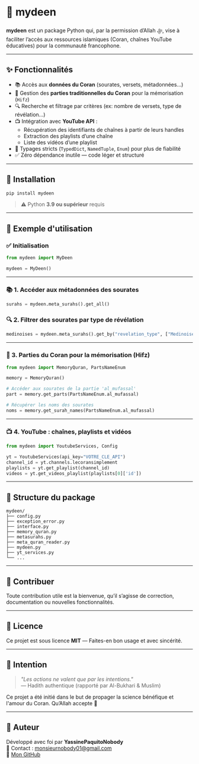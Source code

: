 # 📖 mydeen

**mydeen** est un package Python qui, par la permission d’Allah ﷻ, vise à faciliter l’accès aux ressources islamiques (Coran, chaînes YouTube éducatives) pour la communauté francophone.

---

## ✨ Fonctionnalités

- 📚 Accès aux **données du Coran** (sourates, versets, métadonnées…)
- 🧠 Gestion des **parties traditionnelles du Coran** pour la mémorisation (`Hifz`)
- 🔍 Recherche et filtrage par critères (ex: nombre de versets, type de révélation…)
- 📺 Intégration avec **YouTube API** :
  - Récupération des identifiants de chaînes à partir de leurs handles
  - Extraction des playlists d’une chaîne
  - Liste des vidéos d’une playlist
- 🧩 Typages stricts (`TypedDict`, `NamedTuple`, `Enum`) pour plus de fiabilité
- ✅ Zéro dépendance inutile — code léger et structuré

---

## 🔧 Installation

```bash
pip install mydeen
```

> ⚠️ Python **3.9 ou supérieur** requis

---

## 🧪 Exemple d'utilisation

### ✅ Initialisation

```python
from mydeen import MyDeen

mydeen = MyDeen()
```

---

### 📚 1. Accéder aux métadonnées des sourates

```python
surahs = mydeen.meta_surahs().get_all()
```

### 🔍 2. Filtrer des sourates par type de révélation

```python
medinoises = mydeen.meta_surahs().get_by("revelation_type", ["Medinoise"])
```

---

### 🧠 3. Parties du Coran pour la mémorisation (Hifz)

```python
from mydeen import MemoryQuran, PartsNameEnum

memory = MemoryQuran()

# Accéder aux sourates de la partie 'al_mufassal'
part = memory.get_parts(PartsNameEnum.al_mufassal)

# Récupérer les noms des sourates
noms = memory.get_surah_names(PartsNameEnum.al_mufassal)
```

---

### 📺 4. YouTube : chaînes, playlists et vidéos

```python
from mydeen import YoutubeServices, Config

yt = YoutubeServices(api_key="VOTRE_CLE_API")
channel_id = yt.channels.lecoransimplement
playlists = yt.get_playlist(channel_id)
videos = yt.get_videos_playlist(playlists[0]['id'])
```

---

## 📁 Structure du package

```
mydeen/
├── config.py
├── exception_error.py
├── interface.py
├── memory_quran.py
├── metasurahs.py
├── meta_quran_reader.py
├── mydeen.py
├── yt_services.py
└── ...
```

---

## 🤝 Contribuer

Toute contribution utile est la bienvenue, qu’il s’agisse de correction, documentation ou nouvelles fonctionnalités.

---

## 📜 Licence

Ce projet est sous licence **MIT** — Faites-en bon usage et avec sincérité.

---

## 🕋 Intention

> _"Les actions ne valent que par les intentions."_  
> — Hadith authentique (rapporté par Al-Bukhari & Muslim)

Ce projet a été initié dans le but de propager la science bénéfique et l'amour du Coran. Qu’Allah accepte 🌙

---

## 🧑 Auteur

Développé avec foi par **YassinePaquitoNobody**  
📧 Contact : monsieurnobody01@gmail.com  
🔗 [Mon GitHub](https://github.com/YassineNobody)
